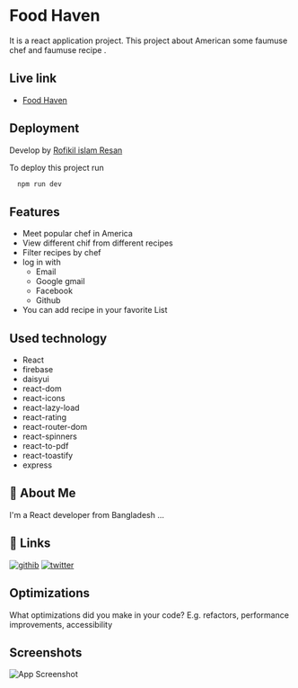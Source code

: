 # Food Haven

It is a react application project. This project about American some faumuse chef and faumuse recipe .

## Live link

- [Food Haven](https://food-haven-6f3c8.web.app)

## Deployment

Develop by [Rofikil islam Resan](https://github.com/rofikul-resan)

To deploy this project run

```bash
  npm run dev
```

## Features

- Meet popular chef in America
- View different chif from different recipes
- Filter recipes by chef
- log in with
  - Email
  - Google gmail
  - Facebook
  - Github
- You can add recipe in your favorite List

## Used technology

- React
- firebase
- daisyui
- react-dom
- react-icons
- react-lazy-load
- react-rating
- react-router-dom
- react-spinners
- react-to-pdf
- react-toastify
- express

## 🚀 About Me

I'm a React developer from Bangladesh ...

## 🔗 Links

[![githib](https://img.shields.io/badge/my_portfolio-000?style=for-the-badge&logo=ko-fi&logoColor=white)](https://github.com/rofikul-resan)
[![twitter](https://img.shields.io/badge/twitter-1DA1F2?style=for-the-badge&logo=twitter&logoColor=white)](https://twitter.com/)

## Optimizations

What optimizations did you make in your code? E.g. refactors, performance improvements, accessibility

## Screenshots

![App Screenshot](https://via.placeholder.com/468x300?text=App+Screenshot+Here)

